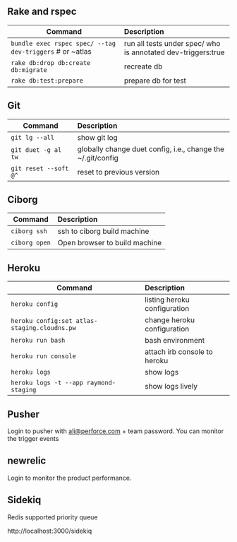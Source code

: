 ## Rake and rspec

| Command   | Description |
|-----------|:-------------|
|```bundle exec rspec spec/ --tag dev-triggers``` # or ~atlas |run all tests under spec/ who is annotated dev-triggers:true|
|```rake db:drop db:create db:migrate``` | recreate db |
|```rake db:test:prepare``` | prepare db for test|


## Git
| Command   | Description |
|-----------|:-------------|
|```git lg --all```|show git log|
|```git duet -g al tw```|globally change duet config, i.e., change the ~/.git/config|
|```git reset --soft @^```|reset to previous version| 

## Ciborg
| Command   | Description |
|-----------|:-------------|
|```ciborg ssh```|ssh to ciborg build machine|
|```ciborg open```|Open browser to build machine|

## Heroku
| Command   | Description |
|-----------|:-------------|
|```heroku config```|listing heroku configuration|
|```heroku config:set atlas-staging.cloudns.pw```|change heroku configuration|
|```heroku run bash```|bash environment|
|```heroku run console```|attach irb console to heroku|
|```heroku logs```|show logs|
|```heroku logs -t --app raymond-staging```|show logs lively|

## Pusher

Login to pusher with ali@perforce.com + team password. You can monitor the trigger events

## newrelic

Login to monitor the product performance.

## Sidekiq

Redis supported priority queue

http://localhost:3000/sidekiq
